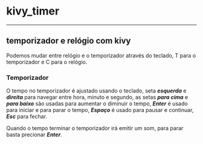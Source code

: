 # kivy_timer
---

 ## temporizador e relógio com kivy

Podemos mudar entre relógio e o temporizador através do teclado, T para o temporizador e C para o relógio.

### Temporizador
O tempo no temporizador é ajustado usando o teclado, seta _**esquerda**_ e _**direita**_ para navegar entre hora, minuto e segundo, as setas _**para cima**_ e _**para baixo**_ são usadas para aumentar o diminuir o tempo, _**Enter**_ é usado para iniciar e para parar o tempo, _**Espaço**_ é usado para pausar e continuar, _**Esc**_ para fechar.

Quando o tempo terminar o temporizador irá emitir um som, para parar basta precionar _**Enter**_.

